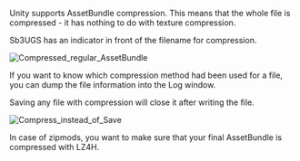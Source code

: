 Unity supports AssetBundle compression. This means that the whole file is compressed - it has nothing to do with texture compression.

Sb3UGS has an indicator in front of the filename for compression.

![Compressed_regular_AssetBundle](https://user-images.githubusercontent.com/104311725/167833864-e322bf92-d98a-4421-a855-25958962a9fe.png)

If you want to know which compression method had been used for a file, you can dump the file information into the Log window.

Saving any file with compression will close it after writing the file.

![Compress_instead_of_Save](https://user-images.githubusercontent.com/104311725/167834076-63060452-2254-49dd-881d-1142f4849032.png)

In case of zipmods, you want to make sure that your final AssetBundle is compressed with LZ4H.